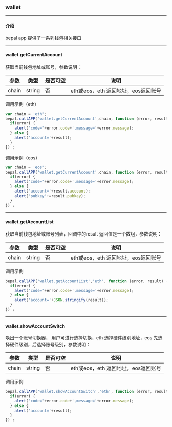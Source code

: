 ### wallet

------------
#### 介绍
bepal app 提供了一系列钱包相关接口

------------
#### wallet.getCurrentAccount
获取当前钱包地址或账号，参数说明：

|  参数 | 类型  | 是否可空  | 说明  |
| ------------ | ------------ | ------------ | ------------ |
| chain  | string  |  否 | eth或eos，eth 返回地址，eos返回账号  |

调用示例（eth）

```javascript
var chain = 'eth';
bepal.callAPP('wallet.getCurrentAccount',chain, function (error, result) {
  if(error) {
    alert('code='+error.code+',message='+error.message);
  } else {
    alert('account='+result);
  }
}) ;
```

调用示例（eos）

```javascript
var chain = 'eos';
bepal.callAPP('wallet.getCurrentAccount',chain, function (error, result) {
  if(error) {
    alert('code='+error.code+',message='+error.message);
  } else {
    alert('account='+result.account);
    alert('pubkey'+=result.pubkey);
  }
}) ;
```

------------
#### wallet.getAccountList
获取当前钱包地址或账号列表，回调中的result 返回值是一个数组，参数说明：

|  参数 | 类型  | 是否可空  | 说明  |
| ------------ | ------------ | ------------ | ------------ |
| chain  | string  |  否 | eth或eos，eth 返回地址，eos返回账号  |

调用示例

```javascript
bepal.callAPP('wallet.getAccountList','eth', function (error, result) {
  if(error) {
    alert('code='+error.code+',message='+error.message);
  } else {
    alert('account='+JSON.stringify(result));
  }
}) ;
```
------------
#### wallet.showAccountSwitch
唤出一个账号切换器， 用户可进行选择切换，eth 选择硬件级别地址，eos 先选择硬件级别，后选择账号级别，参数说明：

|  参数 | 类型  | 是否可空  | 说明  |
| ------------ | ------------ | ------------ | ------------ |
| chain  | string  |  否 | eth或eos，eth 返回地址，eos返回账号  |

调用示例

```javascript
bepal.callAPP('wallet.showAccountSwitch','eth', function (error, result) {
  if(error) {
    alert('code='+error.code+',message='+error.message);
  } else {
    alert('account='+result);
  }
}) ;
